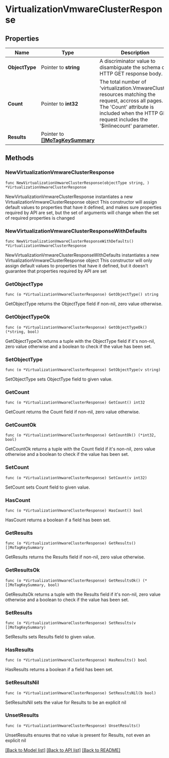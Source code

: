 # VirtualizationVmwareClusterResponse

## Properties

Name | Type | Description | Notes
------------ | ------------- | ------------- | -------------
**ObjectType** | Pointer to **string** | A discriminator value to disambiguate the schema of a HTTP GET response body. | 
**Count** | Pointer to **int32** | The total number of &#39;virtualization.VmwareCluster&#39; resources matching the request, accross all pages. The &#39;Count&#39; attribute is included when the HTTP GET request includes the &#39;$inlinecount&#39; parameter. | [optional] 
**Results** | Pointer to [**[]MoTagKeySummary**](MoTagKeySummary.md) |  | [optional] 

## Methods

### NewVirtualizationVmwareClusterResponse

`func NewVirtualizationVmwareClusterResponse(objectType string, ) *VirtualizationVmwareClusterResponse`

NewVirtualizationVmwareClusterResponse instantiates a new VirtualizationVmwareClusterResponse object
This constructor will assign default values to properties that have it defined,
and makes sure properties required by API are set, but the set of arguments
will change when the set of required properties is changed

### NewVirtualizationVmwareClusterResponseWithDefaults

`func NewVirtualizationVmwareClusterResponseWithDefaults() *VirtualizationVmwareClusterResponse`

NewVirtualizationVmwareClusterResponseWithDefaults instantiates a new VirtualizationVmwareClusterResponse object
This constructor will only assign default values to properties that have it defined,
but it doesn't guarantee that properties required by API are set

### GetObjectType

`func (o *VirtualizationVmwareClusterResponse) GetObjectType() string`

GetObjectType returns the ObjectType field if non-nil, zero value otherwise.

### GetObjectTypeOk

`func (o *VirtualizationVmwareClusterResponse) GetObjectTypeOk() (*string, bool)`

GetObjectTypeOk returns a tuple with the ObjectType field if it's non-nil, zero value otherwise
and a boolean to check if the value has been set.

### SetObjectType

`func (o *VirtualizationVmwareClusterResponse) SetObjectType(v string)`

SetObjectType sets ObjectType field to given value.


### GetCount

`func (o *VirtualizationVmwareClusterResponse) GetCount() int32`

GetCount returns the Count field if non-nil, zero value otherwise.

### GetCountOk

`func (o *VirtualizationVmwareClusterResponse) GetCountOk() (*int32, bool)`

GetCountOk returns a tuple with the Count field if it's non-nil, zero value otherwise
and a boolean to check if the value has been set.

### SetCount

`func (o *VirtualizationVmwareClusterResponse) SetCount(v int32)`

SetCount sets Count field to given value.

### HasCount

`func (o *VirtualizationVmwareClusterResponse) HasCount() bool`

HasCount returns a boolean if a field has been set.

### GetResults

`func (o *VirtualizationVmwareClusterResponse) GetResults() []MoTagKeySummary`

GetResults returns the Results field if non-nil, zero value otherwise.

### GetResultsOk

`func (o *VirtualizationVmwareClusterResponse) GetResultsOk() (*[]MoTagKeySummary, bool)`

GetResultsOk returns a tuple with the Results field if it's non-nil, zero value otherwise
and a boolean to check if the value has been set.

### SetResults

`func (o *VirtualizationVmwareClusterResponse) SetResults(v []MoTagKeySummary)`

SetResults sets Results field to given value.

### HasResults

`func (o *VirtualizationVmwareClusterResponse) HasResults() bool`

HasResults returns a boolean if a field has been set.

### SetResultsNil

`func (o *VirtualizationVmwareClusterResponse) SetResultsNil(b bool)`

 SetResultsNil sets the value for Results to be an explicit nil

### UnsetResults
`func (o *VirtualizationVmwareClusterResponse) UnsetResults()`

UnsetResults ensures that no value is present for Results, not even an explicit nil

[[Back to Model list]](../README.md#documentation-for-models) [[Back to API list]](../README.md#documentation-for-api-endpoints) [[Back to README]](../README.md)


